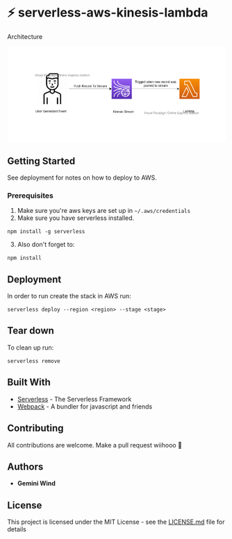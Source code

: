 # ⚡ serverless-aws-kinesis-lambda

Architecture

[![architecture](./architecture.png)](./architecture.png)


## Getting Started

See deployment for notes on how to deploy to AWS.

### Prerequisites

1. Make sure you're aws keys are set up in `~/.aws/credentials`
2. Make sure you have serverless installed.

```
npm install -g serverless
```

3. Also don't forget to:

```
npm install
```

## Deployment

In order to run create the stack in AWS run:

```
serverless deploy --region <region> --stage <stage>
```

## Tear down

To clean up run:


```
serverless remove
```


## Built With

* [Serverless](https://github.com/serverless/serverless) - The Serverless Framework
* [Webpack](https://github.com/webpack/webpack) - A bundler for javascript and friends

## Contributing

All contributions are welcome. Make a pull request wiihooo 🤠

## Authors

* **Gemini Wind**

## License

This project is licensed under the MIT License - see the [LICENSE.md](LICENSE.md) file for details
